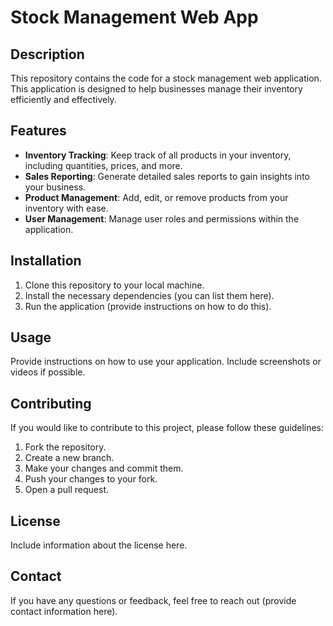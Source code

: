 # Stock Management Web App

## Description
This repository contains the code for a stock management web application. This application is designed to help businesses manage their inventory efficiently and effectively.

## Features
- **Inventory Tracking**: Keep track of all products in your inventory, including quantities, prices, and more.
- **Sales Reporting**: Generate detailed sales reports to gain insights into your business.
- **Product Management**: Add, edit, or remove products from your inventory with ease.
- **User Management**: Manage user roles and permissions within the application.

## Installation
1. Clone this repository to your local machine.
2. Install the necessary dependencies (you can list them here).
3. Run the application (provide instructions on how to do this).

## Usage
Provide instructions on how to use your application. Include screenshots or videos if possible.

## Contributing
If you would like to contribute to this project, please follow these guidelines:
1. Fork the repository.
2. Create a new branch.
3. Make your changes and commit them.
4. Push your changes to your fork.
5. Open a pull request.

## License
Include information about the license here.

## Contact
If you have any questions or feedback, feel free to reach out (provide contact information here).

